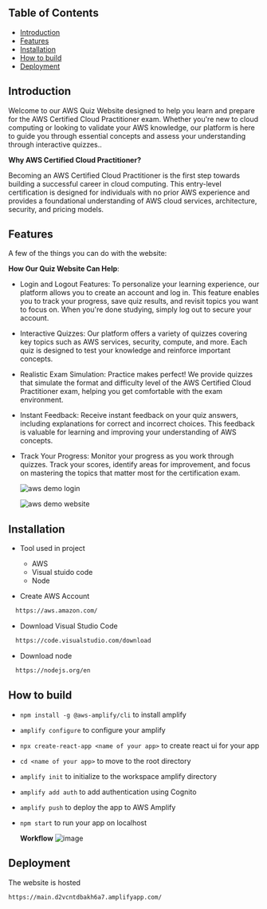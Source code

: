 ## Table of Contents

- [Introduction](#introduction)
- [Features](#features)
- [Installation](#installation)
- [How to build](#build-process)
- [Deployment](#deployment)

<!-- END doctoc generated TOC please keep comment here to allow auto update -->

## Introduction



Welcome to our AWS Quiz Website designed to help you learn and prepare for the AWS Certified Cloud Practitioner exam. Whether you're new to cloud computing or looking to validate your AWS knowledge, our platform is here to guide you through essential concepts and assess your understanding through interactive quizzes..

**Why AWS Certified Cloud Practitioner?**

Becoming an AWS Certified Cloud Practitioner is the first step towards building a successful career in cloud computing. This entry-level certification is designed for individuals with no prior AWS experience and provides a foundational understanding of AWS cloud services, architecture, security, and pricing models.


## Features

A few of the things you can do with the website:

**How Our Quiz Website Can Help**:

* Login and Logout Features: To personalize your learning experience, our platform allows you to create an account and log in. This feature enables you to track your progress, save quiz results, and revisit topics you want to focus on. When you're done studying, simply log out to secure your account.

* Interactive Quizzes: Our platform offers a variety of quizzes covering key topics such as AWS services, security, compute, and more. Each quiz is designed to test your knowledge and reinforce important concepts.

* Realistic Exam Simulation: Practice makes perfect! We provide quizzes that simulate the format and difficulty level of the AWS Certified Cloud Practitioner exam, helping you get comfortable with the exam environment.

* Instant Feedback: Receive instant feedback on your quiz answers, including explanations for correct and incorrect choices. This feedback is valuable for learning and improving your understanding of AWS concepts.

* Track Your Progress: Monitor your progress as you work through quizzes. Track your scores, identify areas for improvement, and focus on mastering the topics that matter most for the certification exam.



  ![aws demo login](https://github.com/LeeThanh24/AWS_Quizz_Website/assets/94585743/99aece83-253e-4325-8ecd-d920e2d32fb6)



  ![aws demo website](https://github.com/LeeThanh24/AWS_Quizz_Website/assets/94585743/3a85b170-fc54-40f4-b37a-a120b227466c)



## Installation

* Tool used in project
  * AWS
  * Visual stuido code
  * Node 
    
* Create AWS Account 

```bash
  https://aws.amazon.com/
```

* Download Visual Studio Code

```bash
  https://code.visualstudio.com/download
```


* Download node

```bash
  https://nodejs.org/en
```

    

## How to build
- `npm install -g @aws-amplify/cli` to install amplify
- `amplify configure` to configure your amplify
- `npx create-react-app <name of your app>` to create react ui for your app
- `cd <name of your app>` to move to the root directory
- `amplify init` to initialize to the workspace amplify directory
- `amplify add auth` to add authentication using Cognito 
- `amplify push` to deploy the app to AWS Amplify
- `npm start` to run your app on localhost

  **Workflow** 
![image](https://github.com/LeeThanh24/AWS_Quizz_Website/assets/94585743/91723a40-8fe7-444b-91c0-d3c897b19dd6)


[linkedin-shield]: https://img.shields.io/badge/-LinkedIn-black.svg?style=for-the-badge&logo=linkedin&colorB=555
[linkedin-url]: https://www.linkedin.com/in/leethanh24/
[gmail-shield]: https://img.shields.io/badge/Gmail-D14836?style=for-the-badge&logo=gmail&logoColor=white
[gmail-url]: thanhxuandaole@gmail.com
[facebook-shield]: https://img.shields.io/badge/Facebook-1877F2?style=for-the-badge&logo=facebook&logoColor=white
[facebook-url]: https://www.facebook.com/profile.php?id=100011028031588

## Deployment
The website is hosted 

`https://main.d2vcntdbakh6a7.amplifyapp.com/`
